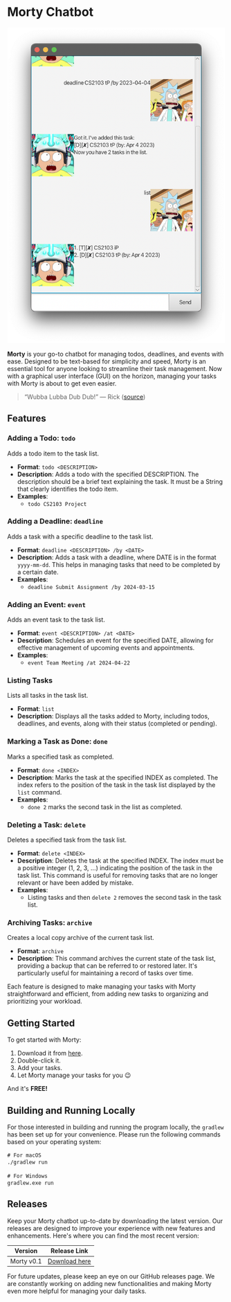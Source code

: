 # Morty Chatbot

![Morty Chatbot UI](./screenshot.PNG)

**Morty** is your go-to chatbot for managing todos, deadlines, and events with ease. Designed to be text-based for simplicity and speed, Morty is an essential tool for anyone looking to streamline their task management. Now with a graphical user interface (GUI) on the horizon, managing your tasks with Morty is about to get even easier.

> “Wubba Lubba Dub Dub!” — Rick ([source](https://rickandmorty.fandom.com/wiki/Wubba_Lubba_dub-dub))

## Features

### Adding a Todo: `todo`

Adds a todo item to the task list.

- **Format**: `todo <DESCRIPTION>`
- **Description**: Adds a todo with the specified DESCRIPTION. The description should be a brief text explaining the task. It must be a String that clearly identifies the todo item.
- **Examples**:
  - `todo CS2103 Project`

### Adding a Deadline: `deadline`

Adds a task with a specific deadline to the task list.

- **Format**: `deadline <DESCRIPTION> /by <DATE>`
- **Description**: Adds a task with a deadline, where DATE is in the format `yyyy-mm-dd`. This helps in managing tasks that need to be completed by a certain date.
- **Examples**:
  - `deadline Submit Assignment /by 2024-03-15`

### Adding an Event: `event`

Adds an event task to the task list.

- **Format**: `event <DESCRIPTION> /at <DATE>`
- **Description**: Schedules an event for the specified DATE, allowing for effective management of upcoming events and appointments.
- **Examples**:
  - `event Team Meeting /at 2024-04-22`

### Listing Tasks

Lists all tasks in the task list.

- **Format**: `list`
- **Description**: Displays all the tasks added to Morty, including todos, deadlines, and events, along with their status (completed or pending).

### Marking a Task as Done: `done`

Marks a specified task as completed.

- **Format**: `done <INDEX>`
- **Description**: Marks the task at the specified INDEX as completed. The index refers to the position of the task in the task list displayed by the `list` command.
- **Examples**:
  - `done 2` marks the second task in the list as completed.

### Deleting a Task: `delete`

Deletes a specified task from the task list.

- **Format**: `delete <INDEX>`
- **Description**: Deletes the task at the specified INDEX. The index must be a positive integer (1, 2, 3, ...) indicating the position of the task in the task list. This command is useful for removing tasks that are no longer relevant or have been added by mistake.
- **Examples**:
  - Listing tasks and then `delete 2` removes the second task in the task list.

### Archiving Tasks: `archive`

Creates a local copy archive of the current task list.

- **Format**: `archive`
- **Description**: This command archives the current state of the task list, providing a backup that can be referred to or restored later. It's particularly useful for maintaining a record of tasks over time.

Each feature is designed to make managing your tasks with Morty straightforward and efficient, from adding new tasks to organizing and prioritizing your workload.

## Getting Started

To get started with Morty:

1. Download it from [here](https://github.com/rickkoh/ip/releases/tag/A-JUnit).
2. Double-click it.
3. Add your tasks.
4. Let Morty manage your tasks for you 😉

And it's **FREE!**

## Building and Running Locally

For those interested in building and running the program locally, the `gradlew` has been set up for your convenience. Please run the following commands based on your operating system:

```shell
# For macOS
./gradlew run

# For Windows
gradlew.exe run
```

## Releases

Keep your Morty chatbot up-to-date by downloading the latest version. Our releases are designed to improve your experience with new features and enhancements. Here's where you can find the most recent version:

| Version    | Release Link                                                        |
| ---------- | ------------------------------------------------------------------- |
| Morty v0.1 | [Download here](https://github.com/rickkoh/ip/releases/tag/A-JUnit) |

For future updates, please keep an eye on our GitHub releases page. We are constantly working on adding new functionalities and making Morty even more helpful for managing your daily tasks.
